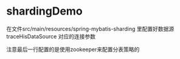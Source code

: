 # shardingDemo

在文件src/main/resources/spring-mybatis-sharding 里配置好数据源traceHisDataSource 对应的连接参数

注意最后一行配置的是使用zookeeper来配置分表策略的
